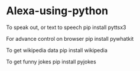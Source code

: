 # Alexa-using-python
To speak out, or text to speech pip install pyttsx3

For advance control on browser pip install pywhatkit

To get wikipedia data pip install wikipedia

To get funny jokes pip install pyjokes
